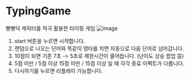 # TypingGame
빵빵덕 캐릭터를 적극 활용한 타이핑 게임
![image](https://user-images.githubusercontent.com/97587597/190341306-36560393-1fe5-449a-84bc-1f059524b7d9.png)

1. start 버튼을 누르면 시작합니다.
2. 랜덤으로 나오는 단어와 똑같이 영타를 치면 자동으로 다음 단어로 넘어갑니다.
3. 10점이 되면 기존 7초 -> 5초로 제한시간이 줄어듭니다. (난이도 상승 팝업 뜸)
4. 5점 미만 / 5점 이상 15점 미만 / 15점 이상 일 때 각각 종료 이펙트가 다릅니다.
5. 다시하기를 누르면 리플레이 가능합니다.
